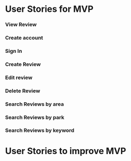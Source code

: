 # User Stories for MVP

### View Review

### Create account

### Sign In

### Create Review

### Edit review

### Delete Review

### Search Reviews by area

### Search Reviews by park

### Search Reviews by keyword

# User Stories to improve MVP



